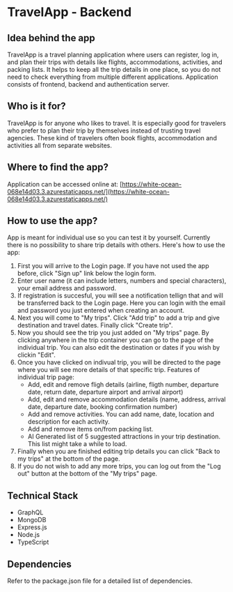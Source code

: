 # TravelApp - Backend

## Idea behind the app
TravelApp is a travel planning application where users can register, log in, and plan their trips with details like flights, accommodations, activities, and packing lists. It helps to keep all the trip details in one place, so you do not need to check everything from multiple different applications. Application consists of frontend, backend and authentication server.

## Who is it for?
TravelApp is for anyone who likes to travel. It is especially good for travelers who prefer to plan their trip by themselves instead of trusting travel agencies. These kind of travelers often book flights, accommodation and activities all from separate websites.

## Where to find the app?
Application can be accessed online at:
[https://white-ocean-068e14d03.3.azurestaticapps.net/](https://white-ocean-068e14d03.3.azurestaticapps.net/)

## How to use the app?
App is meant for individual use so you can test it by yourself. Currently there is no possibility to share trip details with others. Here's how to use the app:
1. First you will arrive to the Login page. If you have not used the app before, click "Sign up" link below the login form.
2. Enter user name (it can include letters, numbers and special characters), your email address and password.
3. If registration is succesful, you will see a notification tellign that and will be transferred back to the Login page. Here you can login with the email and password you just entered when creating an account.
4. Next you will come to "My trips". Click "Add trip" to add a trip and give destination and travel dates. Finally click "Create trip".
5. Now you should see the trip you just added on "My trips" page. By clicking anywhere in the trip container you can go to the page of the individual trip. You can also edit the destination or dates if you wish by clickin "Edit".
6. Once you have clicked on indivual trip, you will be directed to the page where you will see more details of that specific trip. Features of individual trip page:
   * Add, edit and remove fligh details (airline, fligth number, departure date, return date, departure airport and arrival airport)
   * Add, edit and remove accommodation details (name, address, arrival date, departure date, booking confirmation number)
   * Add and remove activities. You can add name, date, location and description for each activity.
   * Add and remove items on/from packing list.
   * AI Generated list of 5 suggested attractions in your trip destination. This list might take a while to load.
7. Finally when you are finished editing trip details you can click "Back to my trips" at the bottom of the page.
8. If you do not wish to add any more trips, you can log out from the "Log out" button at the bottom of the "My trips" page.

## Technical Stack
* GraphQL
* MongoDB
* Express.js
* Node.js
* TypeScript

## Dependencies
Refer to the package.json file for a detailed list of dependencies.
